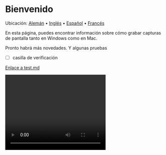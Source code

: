 # Bienvenido
Ubicación: [Alemán](https://ewildingli.github.io/Global-Instructor-Guidelines/DE/) • [Inglés](https://ewildingli.github.io/Global-Instructor-Guidelines/) • [Español](https://ewildingli.github.io/Global-Instructor-Guidelines/ES/) • [Francés](https://ewildingli.github.io/Global-Instructor-Guidelines/FR/)

En esta página, puedes encontrar información sobre cómo grabar capturas de pantalla tanto en Windows como en Mac.

Pronto habrá más novedades. Y algunas pruebas

- [ ] casilla de verificación

[Enlace a test.md](https://ewildingli.github.io/index.html)

<video width="320" height="240" controls><source src="https://github.com/user-attachments/assets/6fa2e412-0073-41ed-81e4-6a23a32ee3ce" type="video/mp4">Tu navegador no soporta la etiqueta de video.</video>